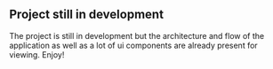 ## Project still in development
The project is still in development but the architecture and flow of the application as well as a lot of ui components are already present for viewing. Enjoy!
